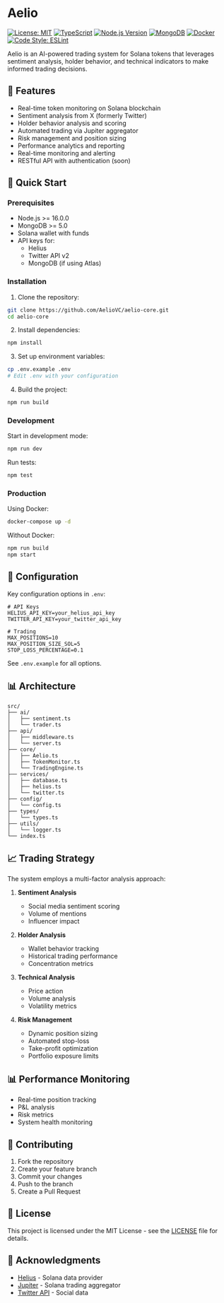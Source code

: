 # Aelio

[![License: MIT](https://img.shields.io/badge/License-MIT-yellow.svg)](https://opensource.org/licenses/MIT)
[![TypeScript](https://img.shields.io/badge/TypeScript-5.2-blue.svg)](https://www.typescriptlang.org/)
[![Node.js Version](https://img.shields.io/badge/Node.js->=16.0.0-brightgreen.svg)](https://nodejs.org/)
[![MongoDB](https://img.shields.io/badge/MongoDB-5.0-green.svg)](https://www.mongodb.com/)
[![Docker](https://img.shields.io/badge/Docker-20.10+-blue.svg)](https://www.docker.com/)
[![Code Style: ESLint](https://img.shields.io/badge/Code_Style-ESLint-4B32C3.svg)](https://eslint.org/)

Aelio is an AI-powered trading system for Solana tokens that leverages sentiment analysis, holder behavior, and technical indicators to make informed trading decisions.

## 🌟 Features

- Real-time token monitoring on Solana blockchain
- Sentiment analysis from X (formerly Twitter)
- Holder behavior analysis and scoring
- Automated trading via Jupiter aggregator
- Risk management and position sizing
- Performance analytics and reporting
- Real-time monitoring and alerting
- RESTful API with authentication (soon)

## 🚀 Quick Start

### Prerequisites

- Node.js >= 16.0.0
- MongoDB >= 5.0
- Solana wallet with funds
- API keys for:
  - Helius
  - Twitter API v2
  - MongoDB (if using Atlas)

### Installation

1. Clone the repository:
```bash
git clone https://github.com/AelioVC/aelio-core.git
cd aelio-core
```

2. Install dependencies:
```bash
npm install
```

3. Set up environment variables:
```bash
cp .env.example .env
# Edit .env with your configuration
```

4. Build the project:
```bash
npm run build
```

### Development

Start in development mode:
```bash
npm run dev
```

Run tests:
```bash
npm test
```

### Production

Using Docker:
```bash
docker-compose up -d
```

Without Docker:
```bash
npm run build
npm start
```

## 🔧 Configuration

Key configuration options in `.env`:

```env
# API Keys
HELIUS_API_KEY=your_helius_api_key
TWITTER_API_KEY=your_twitter_api_key

# Trading
MAX_POSITIONS=10
MAX_POSITION_SIZE_SOL=5
STOP_LOSS_PERCENTAGE=0.1
```

See `.env.example` for all options.

## 📊 Architecture

```
src/
├── ai/
│   ├── sentiment.ts
│   └── trader.ts
├── api/
│   ├── middleware.ts
│   └── server.ts
├── core/
│   ├── Aelio.ts
│   ├── TokenMonitor.ts
│   └── TradingEngine.ts
├── services/
│   ├── database.ts
│   ├── helius.ts
│   └── twitter.ts
├── config/
│   └── config.ts
├── types/
│   └── types.ts
├── utils/
│   └── logger.ts
└── index.ts

```

## 📈 Trading Strategy

The system employs a multi-factor analysis approach:

1. **Sentiment Analysis**
   - Social media sentiment scoring
   - Volume of mentions
   - Influencer impact

2. **Holder Analysis**
   - Wallet behavior tracking
   - Historical trading performance
   - Concentration metrics

3. **Technical Analysis**
   - Price action
   - Volume analysis
   - Volatility metrics

4. **Risk Management**
   - Dynamic position sizing
   - Automated stop-loss
   - Take-profit optimization
   - Portfolio exposure limits

## 📊 Performance Monitoring

- Real-time position tracking
- P&L analysis
- Risk metrics
- System health monitoring

## 🔄 Contributing

1. Fork the repository
2. Create your feature branch
3. Commit your changes
4. Push to the branch
5. Create a Pull Request

## 📃 License

This project is licensed under the MIT License - see the [LICENSE](LICENSE) file for details.

## 🌟 Acknowledgments

- [Helius](https://helius.xyz/) - Solana data provider
- [Jupiter](https://jup.ag/) - Solana trading aggregator
- [Twitter API](https://developer.twitter.com/) - Social data
